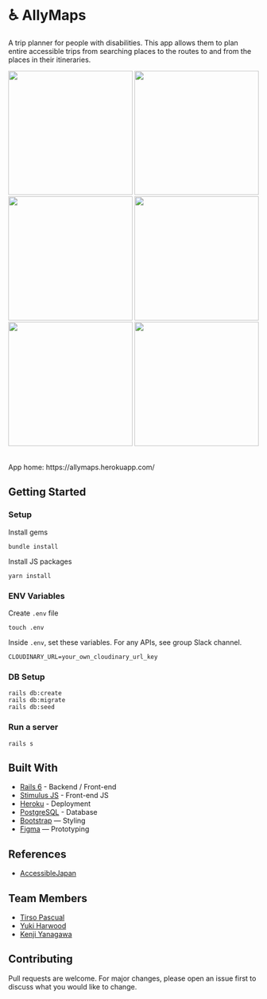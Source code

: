 # ♿️ AllyMaps

A trip planner for people with disabilities. This app allows them to plan entire accessible trips from searching places to the routes to and from the places in their itineraries.

<p float="left">
  <img src="https://user-images.githubusercontent.com/69304255/172322701-7347a697-11de-47e1-bc34-e99344674610.png" width="250" />
  <img src="https://user-images.githubusercontent.com/69304255/172323155-773aba9b-e213-47c8-99fe-911825289225.png" width="250" /> 
  <img src="https://user-images.githubusercontent.com/69304255/172323212-f00c516b-0b0e-4eee-b63b-1152abdf681d.png" width="250" />
  <img src="https://user-images.githubusercontent.com/69304255/172323249-3eaa8dd4-8766-49a7-a0f4-885d6b1c4ee2.png" width="250" />
  <img src="https://user-images.githubusercontent.com/69304255/172323286-ce8dc233-0870-4be7-9c46-baaec64680f4.png" width="250" />
  <img src="https://user-images.githubusercontent.com/69304255/172323300-d420c157-c1ab-4ce5-9c9c-8ed929140486.png" width="250" />
</p>

<br>
App home: https://allymaps.herokuapp.com/
   

## Getting Started
### Setup

Install gems
```
bundle install
```
Install JS packages
```
yarn install
```

### ENV Variables
Create `.env` file
```
touch .env
```
Inside `.env`, set these variables. For any APIs, see group Slack channel.
```
CLOUDINARY_URL=your_own_cloudinary_url_key
```

### DB Setup
```
rails db:create
rails db:migrate
rails db:seed
```

### Run a server
```
rails s
```

## Built With
- [Rails 6](https://guides.rubyonrails.org/) - Backend / Front-end
- [Stimulus JS](https://stimulus.hotwired.dev/) - Front-end JS
- [Heroku](https://heroku.com/) - Deployment
- [PostgreSQL](https://www.postgresql.org/) - Database
- [Bootstrap](https://getbootstrap.com/) — Styling
- [Figma](https://www.figma.com) — Prototyping

## References
 - [AccessibleJapan](https://www.accessible-japan.com/)

## Team Members
- [Tirso Pascual](https://www.github.com/tirsop)
- [Yuki Harwood](https://www.github.com/yharwood)
- [Kenji Yanagawa](https://www.github.com/KenjiYANAGAWA)

## Contributing
Pull requests are welcome. For major changes, please open an issue first to discuss what you would like to change.
